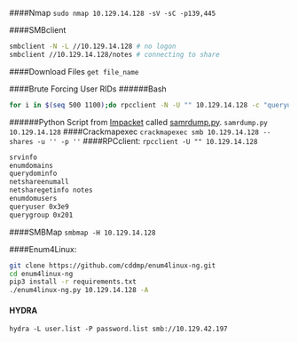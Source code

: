 ####Nmap 
`sudo nmap 10.129.14.128 -sV -sC -p139,445`

####SMBclient
```bash
smbclient -N -L //10.129.14.128 # no logon
smbclient //10.129.14.128/notes # connecting to share
```
####Download Files
`get file_name`

####Brute Forcing User RIDs
######Bash
```bash
for i in $(seq 500 1100);do rpcclient -N -U "" 10.129.14.128 -c "queryuser 0x$(printf '%x\n' $i)" | grep "User Name\|user_rid\|group_rid" && echo "";done
```
######Python
Script from [Impacket](https://github.com/SecureAuthCorp/impacket) called [samrdump.py](https://github.com/SecureAuthCorp/impacket/blob/master/examples/samrdump.py).
    `samrdump.py 10.129.14.128`
####Crackmapexec
`crackmapexec smb 10.129.14.128 --shares -u '' -p ''`
####RPCclient:
`rpcclient -U "" 10.129.14.128`
```bash
srvinfo
enumdomains
querydominfo
netshareenumall
netsharegetinfo notes
enumdomusers
queryuser 0x3e9
querygroup 0x201
```
####SMBMap
`smbmap -H 10.129.14.128`

####Enum4Linux:
```bash
git clone https://github.com/cddmp/enum4linux-ng.git
cd enum4linux-ng
pip3 install -r requirements.txt
./enum4linux-ng.py 10.129.14.128 -A
```

#### HYDRA
`hydra -L user.list -P password.list smb://10.129.42.197`